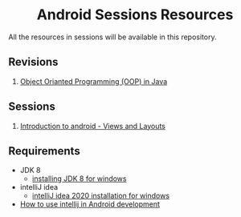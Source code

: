 <h1 align="center"> Android Sessions Resources </h1>

All the resources in sessions will be available in this repository.


## Revisions

1. [Object Orianted Programming (OOP) in Java](https://github.com/HackerRank-Campus-Club-AUFS/Android-sessions/tree/main/0.%20OOP%20Revision)


## Sessions

1. [Introduction to android - Views and Layouts](https://github.com/HackerRank-Campus-Club-AUFS/Android-sessions/tree/main/1.%20Introduction%20to%20android%20-%20Views%20and%20Layouts)

## Requirements
- JDK 8
  - [installing JDK 8 for windows](https://youtu.be/ZkEc_UEDCRY)
- intelliJ idea
  -  [intelliJ idea 2020 installation for windows](https://youtu.be/-a_t1JC37FU)
- [How to use intellij in Android development](https://drive.google.com/file/d/1DWd9qrodU7s5JxbcHwQvgp5jtKOXcpq7/view?usp=sharing)
